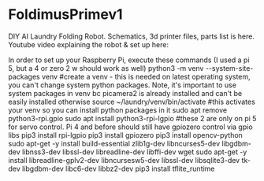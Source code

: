 # FoldimusPrimev1
DIY AI Laundry Folding Robot. Schematics, 3d printer files, parts list is here.  Youtube video explaining the robot & set up here:

In order to set up your Raspberry Pi, execute these commands (I used a pi 5, but a 4 or zero 2 w should work as well)
python3 -m venv --system-site-packages venv #create a venv - this is needed on latest operating system, you can't change system python packages. Note, it's important to use system packages in venv bc picamera2 is already installed and can't be easily installed otherwise
source ~/laundry/venv/bin/activate #this activates your venv so you can install python packages in it
sudo apt remove python3-rpi.gpio
sudo apt install python3-rpi-lgpio #these 2 are only on pi 5 for servo control. Pi 4 and before should still have gpiozero control via gpio libs
pip3 install rpi-lgpio 
pip3 install gpiozero
pip3 install opencv-python
sudo apt-get -y install build-essential zlib1g-dev libncurses5-dev libgdbm-dev libnss3-dev libssl-dev libreadline-dev libffi-dev wget
sudo apt-get -y install libreadline-gplv2-dev libncursesw5-dev libssl-dev libsqlite3-dev tk-dev libgdbm-dev libc6-dev libbz2-dev
pip3 install tflite_runtime
